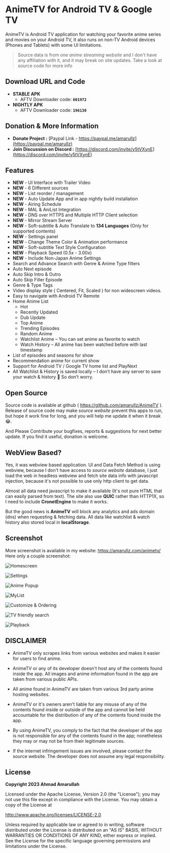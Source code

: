 # AnimeTV for Android TV & Google TV

AnimeTV is Android TV application for watching your favorite anime series and movies on your Android TV, It also runs on non-TV Android devices (Phones and Tablets) with some UI limitations.

> Source data is from *one anime streaming website* and I don't have any affiliation with it, and it may break on site updates.
> Take a look at source code for more info

## Download URL and Code
- **STABLE APK**
  - AFTV Downloader code: **`601972`**
- **NIGHTLY APK**
  - AFTV Downloader code: **`196130`**

## Donation & More Information
- **Donate Project :** [Paypal Link - https://paypal.me/amarullz](https://paypal.me/amarullz)
- **Join Discussion on Discord :**  [https://discord.com/invite/y5tVXynE](https://discord.com/invite/y5tVXynE)

## Features
- **NEW** - UI Interface with Trailer Video
- **NEW** - 6 Different sources
- **NEW** - List reorder / management
- **NEW** - Auto Update App and in app nightly build installation
- **NEW** - Airing Schedule
- **NEW** - MAL & AniList Integration
- **NEW** - DNS over HTTPS and Multiple HTTP Client selection
- **NEW** - Mirror Stream Server
- **NEW** - Soft-subtitle & Auto Translate to **134 Languages** (Only for supported contents)
- **NEW** - Settings panel
- **NEW** - Change Theme Color & Animation performance
- **NEW** - Soft-subtitle Text Style Configuration
- **NEW** - Playback Speed (0.5x - 3.00x)
- **NEW** - Include Non-Japan Anime Settings
- Search and Advance Search with Genre & Anime Type filters
- Auto Next episode
- Auto Skip Intro & Outro
- Auto Skip Filler Episode
- Genre & Type Tags
- Video display style ( Centered, Fit, Scaled ) for non widescreen videos.
- Easy to navigate with Android TV Remote
- Home Anime List
  - Hot
  - Recently Updated
  - Dub Update
  - Top Anime
  - Trending Episodes
  - Random Anime
  - Watchlist Anime – You can set anime as favorite to watch
  - Watch History – All anime has been watched before with last timestamp
- List of episodes and seasons for show
- Recommendation anime for current show
- Support for Android TV / Google TV home list and PlayNext
- All Watchlist & History is saved locally – I don’t have any server to save your watch & history 🤣 So don’t worry.

## Open Source
Source code is available at github ( https://github.com/amarullz/AnimeTV ). Release of source code may make *source website* prevent this apps to run, but hope it work fine for long, and you will help me update it when it break 😂.

And Please Contribute your bugfixes, reports & suggestions for next better update. If you find it useful, donation is welcome.

## WebView Based?
Yes, it was webview based application. UI and Data Fetch Method is using webview, because I don't have access to *source website* database, I just load the web in headless webview and fetch site data info with javascript injection, because it's not possible to use only http client to get data.

Almost all data need javascript to make it available (It's not pure HTML that can easily parsed from text). The site also use **QUIC** rather than HTTP1X, so I need to include **CronetEngine** to make it works.

But the good news is **AnimeTV** will block any analytics and ads domain (dns) when requesting & fetching data. All data like watchlist & watch history also stored local in **localStorage**.

## Screenshot
More screenshot is available in my website: https://amarullz.com/animetv/
Here only a couple screenshot:

![Homescreen](https://github.com/amarullz/AnimeTV/assets/1386831/d05c7e5d-8abc-4fed-9183-0c58aa815c44)

![Settings](https://github.com/amarullz/AnimeTV/assets/1386831/68686765-a7eb-4fe8-bc69-f69996053a5d)

![Anime Popup](https://github.com/amarullz/AnimeTV/assets/1386831/c8854596-1984-4c54-993d-d358d9943e7d)

![MyList](https://github.com/amarullz/AnimeTV/assets/1386831/9d8a9e51-c3a0-43c0-a487-c9fb36949c43)

![Customize & Ordering](https://github.com/amarullz/AnimeTV/assets/1386831/b1c86f23-5ca3-4008-95f6-c3107e062f07)

![TV friendly search](https://github.com/amarullz/AnimeTV/assets/1386831/59e722d8-f695-4245-8783-1d1675906c98)

![Playback](https://github.com/amarullz/AnimeTV/assets/1386831/ff1c0363-746d-4216-831b-cf60f4dce243)

## DISCLAIMER

* AnimeTV only scrapes links from various websites and makes it easier for users to find anime.

* AnimeTV or any of its developer doesn't host any of the contents found inside the app. All images and anime information found in the app are taken from various public APIs.

* All anime found in AnimeTV are taken from various 3rd party anime hosting websites.

* AnimeTV or it's owners aren't liable for any misuse of any of the contents found inside or outside of the app and cannot be held accountable for the distribution of any of the contents found inside the app.

* By using AnimeTV, you comply to the fact that the developer of the app is not responsible for any of the contents found in the app; nonetheless they may or may not be from their legitimate sources.

* If the internet infringement issues are involved, please contact the source website. The developer does not assume any legal responsibility.

## License
**Copyright 2023 Ahmad Amarullah**

Licensed under the Apache License, Version 2.0 (the "License");
you may not use this file except in compliance with the License.
You may obtain a copy of the License at

http://www.apache.org/licenses/LICENSE-2.0

Unless required by applicable law or agreed to in writing, software
distributed under the License is distributed on an "AS IS" BASIS,
WITHOUT WARRANTIES OR CONDITIONS OF ANY KIND, either express or implied.
See the License for the specific language governing permissions and
limitations under the License.
